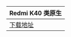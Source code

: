 | Redmi K40    类原生   |
| ---- |
| [下载地址](https://pan.prcabk.xyz/PRCABK2/%E7%B1%BB%E5%8E%9F%E7%94%9F/%E5%AE%89%E5%8D%9311/crdroid/) |
